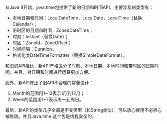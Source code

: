 从Java 8开始，java.time包提供了新的日期和时间API，主要涉及的类型有：

* 本地日期和时间：LocalDateTime，LocalDate，LocalTime（替换Calendar）；
* 带时区的日期和时间：ZonedDateTime；
* 时刻：Instant（替换Date）；
* 时区：ZoneId，ZoneOffset；
* 时间间隔：Duration。
* 格式化类DateTimeFormatter（替换SimpleDateFormat）。

和旧的API相比，新API严格区分了时刻、本地日期、本地时间和带时区的日期时间，并且，对日期和时间进行运算更加方便。

此外，新API修正了旧API不合理的常量设计：

1. Month的范围用1~12表示1月到12月；
2. Week的范围用1~7表示周一到周日。

最后，新API的类型几乎全部是不变类型（和String类似），可以放心使用不必担心被修改。并且Java.time 这个包是线程安全的。
